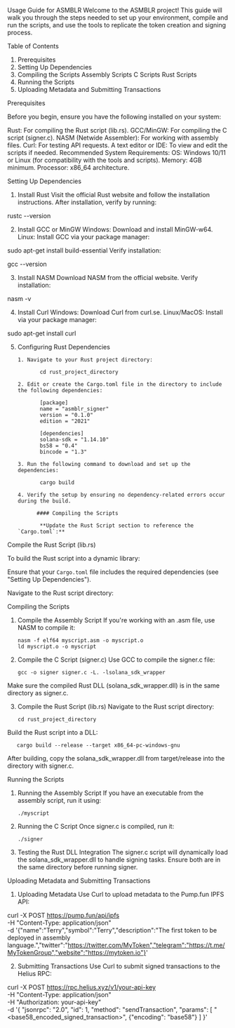 Usage Guide for ASMBLR
Welcome to the ASMBLR project! This guide will walk you through the steps needed to set up your environment, compile and run the scripts, and use the tools to replicate the token creation and signing process.

Table of Contents
 1.  Prerequisites
 2.  Setting Up Dependencies
 3.  Compiling the Scripts
        Assembly Scripts
        C Scripts
        Rust Scripts
 4. Running the Scripts  
 5.   Uploading Metadata and Submitting Transactions

Prerequisites

Before you begin, ensure you have the following installed on your system:

Rust: For compiling the Rust script (lib.rs).
GCC/MinGW: For compiling the C script (signer.c).
NASM (Netwide Assembler): For working with assembly files.
Curl: For testing API requests.
A text editor or IDE: To view and edit the scripts if needed.
Recommended System Requirements:
OS: Windows 10/11 or Linux (for compatibility with the tools and scripts).
Memory: 4GB minimum.
Processor: x86_64 architecture.

Setting Up Dependencies

1. Install Rust
Visit the official Rust website and follow the installation instructions.
After installation, verify by running:

rustc --version

2. Install GCC or MinGW
Windows: Download and install MinGW-w64.
Linux: Install GCC via your package manager:

sudo apt-get install build-essential
Verify installation:

gcc --version

3. Install NASM
Download NASM from the official website.
Verify installation:

nasm -v

4. Install Curl
Windows: Download Curl from curl.se.
Linux/MacOS: Install via your package manager:

sudo apt-get install curl

5. Configuring Rust Dependencies

       1. Navigate to your Rust project directory:

              cd rust_project_directory

       2. Edit or create the Cargo.toml file in the directory to include the following dependencies:
              
              [package]
              name = "asmblr_signer"
              version = "0.1.0"
              edition = "2021"

              [dependencies]
              solana-sdk = "1.14.10"  
              bs58 = "0.4"           
              bincode = "1.3"        

       3. Run the following command to download and set up the dependencies:

              cargo build

       4. Verify the setup by ensuring no dependency-related errors occur during the build.

             #### Compiling the Scripts

              **Update the Rust Script section to reference the `Cargo.toml`:**

 
 
 Compile the Rust Script (lib.rs)

To build the Rust script into a dynamic library:

Ensure that your `Cargo.toml` file includes the required dependencies (see "Setting Up Dependencies").

 Navigate to the Rust script directory:


Compiling the Scripts
1. Compile the Assembly Script
If you're working with an .asm file, use NASM to compile it:

       nasm -f elf64 myscript.asm -o myscript.o
       ld myscript.o -o myscript

2. Compile the C Script (signer.c)
Use GCC to compile the signer.c file:

       gcc -o signer signer.c -L. -lsolana_sdk_wrapper
Make sure the compiled Rust DLL (solana_sdk_wrapper.dll) is in the same directory as signer.c.

3. Compile the Rust Script (lib.rs)
Navigate to the Rust script directory:

       cd rust_project_directory
Build the Rust script into a DLL:

       cargo build --release --target x86_64-pc-windows-gnu
After building, copy the solana_sdk_wrapper.dll from target/release into the directory with signer.c.

Running the Scripts
1. Running the Assembly Script
If you have an executable from the assembly script, run it using:

       ./myscript

2. Running the C Script
Once signer.c is compiled, run it:

       ./signer

3. Testing the Rust DLL Integration
The signer.c script will dynamically load the solana_sdk_wrapper.dll to handle signing tasks. Ensure both are in the same directory before running signer.   


Uploading Metadata and Submitting Transactions

1. Uploading Metadata
Use Curl to upload metadata to the Pump.fun IPFS API:

curl -X POST https://pump.fun/api/ipfs \
    -H "Content-Type: application/json" \
    -d '{"name":"Terry","symbol":"Terry","description":"The first token to be deployed in assembly language.","twitter":"https://twitter.com/MyToken","telegram":"https://t.me/MyTokenGroup","website":"https://mytoken.io"}'

2. Submitting Transactions
Use Curl to submit signed transactions to the Helius RPC:

curl -X POST https://rpc.helius.xyz/v1/your-api-key \
       -H "Content-Type: application/json" \
       -H "Authorization: your-api-key" \
       -d '{
              "jsonrpc": "2.0",
               "id": 1,
              "method": "sendTransaction",
              "params": [
              "<base58_encoded_signed_transaction>",
              {"encoding": "base58"}
              ]
       }'

    